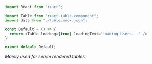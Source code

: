 ```js
import React from "react";

import Table from "react-table-component";
import data from "./table.mock.json";

const Default = () => {
  return <Table loading={true} loadingText="Loading Users..." />
}

export default Default;
```

*Mainly used for server rendered tables*
